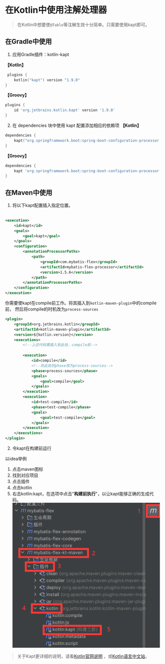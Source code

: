 # 在Kotlin中使用注解处理器

> 在Kotlin中想要使`@Table`等注解生效十分简单。只需要使用kapt即可。
>

## 在Gradle中使用

1. 应用Gradle插件：kotlin-kapt

**【Kotlin】**

```kotlin
 plugins {
    kotlin("kapt") version "1.9.0"
}
```

**【Groovy】**

```groovy
plugins {
    id 'org.jetbrains.kotlin.kapt' version '1.9.0'
}
```

2. 在 dependencies 块中使用 kapt 配置添加相应的依赖项
   **【Kotlin】**

```kotlin
dependencies {
    kapt("org.springframework.boot:spring-boot-configuration-processor:1.5.6")
}
```

**【Groovy】**

```groovy
dependencies {
    kapt 'org.springframework.boot:spring-boot-configuration-processor:1.5.6'
}
```

## 在Maven中使用

1. 将以下kapt配置插入指定位置。

```xml

<execution>
    <id>kapt</id>
    <goals>
        <goal>kapt</goal>
    </goals>
    <configuration>
        <annotationProcessorPaths>
            <path>
                <groupId>com.mybatis-flex</groupId>
                <artifactId>mybatis-flex-processor</artifactId>
                <version>1.5.6</version>
            </path>
        </annotationProcessorPaths>
    </configuration>
</execution>
```

你需要使kapt在compile前工作。将其插入到`kotlin-maven-plugin`中的compile前，
然后将compile的时机改为`process-sources`

```xml
<plugin>
    <groupId>org.jetbrains.kotlin</groupId>
    <artifactId>kotlin-maven-plugin</artifactId>
    <version>${kotlin.version}</version>
    <executions>
        <!--上述代码需插入到此处，compile前-->

        <execution>
            <id>compile</id>
            <!--将此处的phase改为process-sources-->
            <phase>process-sources</phase>
            <goals>
                <goal>compile</goal>
            </goals>
        </execution>
        <execution>
            <id>test-compile</id>
            <phase>test-compile</phase>
            <goals>
                <goal>test-compile</goal>
            </goals>
        </execution>
    </executions>
</plugin>
```
2. 令kapt在构建前运行

以idea举例
1. 点击maven图标
2. 找到对应项目
3. 点击插件
4. 点击kotlin
5. 右击kotlin:kapt，在选项中点击"**构建前执行**"，以让kapt能够正确的生成代码。
![](../../assets/images/kapt1.png)


> 关于Kapt更详细的说明，请看[Kotlin官网说明](https://book.kotlincn.net/text/kapt.html)
> ，或[Kotlin语言中文站](https://www.kotlincn.net/docs/reference/kapt.html)。
